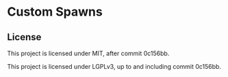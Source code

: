 # Custom Spawns

## License

This project is licensed under MIT, after commit 0c156bb.

This project is licensed under LGPLv3, up to and including commit 0c156bb.

